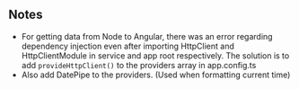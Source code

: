 ## Notes

- For getting data from Node to Angular, there was an error regarding dependency injection even after importing HttpClient and HttpClientModule in service and app root respectively. The solution is to add `provideHttpClient()` to the providers array in app.config.ts
- Also add DatePipe to the providers. (Used when formatting current time)
